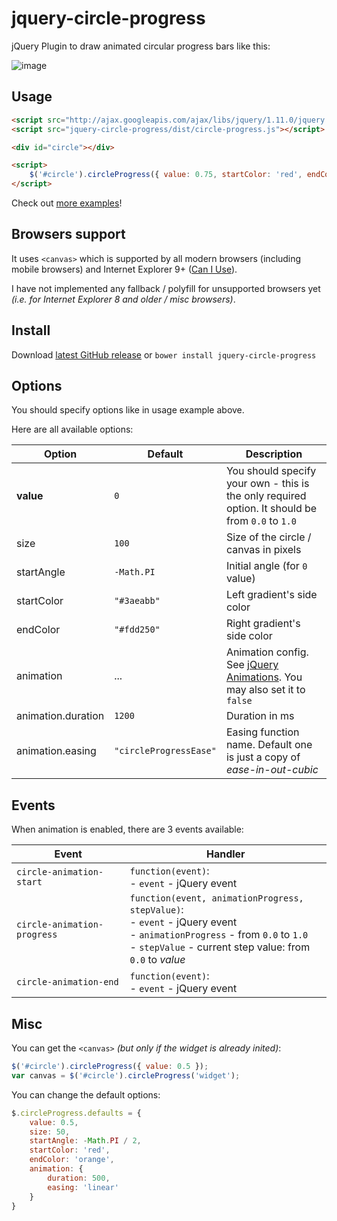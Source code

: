 jquery-circle-progress
======================

jQuery Plugin to draw animated circular progress bars like this:

![image](http://i.imgur.com/zV5VUQG.png)

Usage
-----

```html
<script src="http://ajax.googleapis.com/ajax/libs/jquery/1.11.0/jquery.min.js"></script>
<script src="jquery-circle-progress/dist/circle-progress.js"></script>

<div id="circle"></div>

<script>
    $('#circle').circleProgress({ value: 0.75, startColor: 'red', endColor: 'orange' })
</script>
```

Check out [more examples](http://kottenator.github.io/jquery-circle-progress/)!

Browsers support
----------------
It uses `<canvas>` which is supported by all modern browsers (including mobile browsers)
and Internet Explorer 9+ ([Can I Use](http://caniuse.com/#search=canvas)).

I have not implemented any fallback / polyfill for unsupported browsers yet
*(i.e. for Internet Explorer 8 and older / misc browsers)*.

Install
-------
Download [latest GitHub release](https://github.com/kottenator/jquery-circle-progress/releases) 
or `bower install jquery-circle-progress`

Options
-------
You should specify options like in usage example above.

Here are all available options:

| Option  | Default | Description |
| ---- | ---- | ---- |
| **value** | `0` | You should specify your own - this is the only required option. It should be from `0.0` to `1.0` |
| size | `100` | Size of the circle / canvas in pixels |
| startAngle | `-Math.PI` | Initial angle (for `0` value) |
| startColor | `"#3aeabb"` | Left gradient's side color |
| endColor | `"#fdd250"` | Right gradient's side color |
| animation | ... | Animation config. See [jQuery Animations](http://api.jquery.com/animate/). You may also set it to `false` |
| animation.duration | `1200` | Duration in ms |
| animation.easing | `"circleProgressEase"` | Easing function name. Default one is just a copy of *ease-in-out-cubic* |

Events
------
When animation is enabled, there are 3 events available:

| Event | Handler |
| ---- | ---- |
| `circle-animation-start` | `function(event)`: <br>- `event` - jQuery event |
| `circle-animation-progress` | `function(event, animationProgress, stepValue)`: <br>- `event` - jQuery event <br>- `animationProgress` - from `0.0` to `1.0` <br>- `stepValue` - current step value: from `0.0` to *value* |
| `circle-animation-end` | `function(event)`: <br>- `event` - jQuery event |

Misc
----
You can get the `<canvas>` *(but only if the widget is already inited)*:
```js
$('#circle').circleProgress({ value: 0.5 });
var canvas = $('#circle').circleProgress('widget');
```

You can change the default options:
```js
$.circleProgress.defaults = {
    value: 0.5,
    size: 50,
    startAngle: -Math.PI / 2,
    startColor: 'red',
    endColor: 'orange',
    animation: {
        duration: 500,
        easing: 'linear'
    }
}
```
